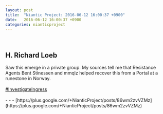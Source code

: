 ```yaml
---
layout: post
title:  "Niantic Project: 2016-06-12 16:00:37 +0900"
date:   2016-06-12 16:00:37 +0900
categories: nianticproject
---
```

<div class="shared"><br /><h2>H. Richard Loeb</h2>Saw this emerge in a private group. My sources tell me that Resistance Agents Bent Stinessen and mmqlz helped recover this from a Portal at a runestone in Norway.<br /><br /><a rel="nofollow" class="ot-hashtag" href="https://plus.google.com/s/%23InvestigateIngress">#InvestigateIngress</a><br /><br /></div>
- - -
[https://plus.google.com/+NianticProject/posts/86wm2zvVZMz](https://plus.google.com/+NianticProject/posts/86wm2zvVZMz)
